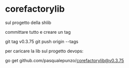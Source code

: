# corefactorylib

sul progetto della shlib 

committare tutto e creare un tag

git tag v0.3.75
git push origin --tags

 

 

per caricare la lib sul progetto devops:

go get github.com/pasqualepunzo/corefactorylib@v0.3.75